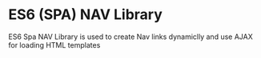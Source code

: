 # ES6 (SPA)  NAV Library
 ES6 Spa NAV Library is used to create Nav links dynamiclly and use AJAX  for loading HTML templates
